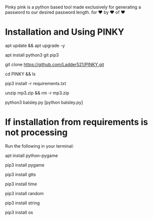 Pinky pink is a python based tool made exclusively for generating a password to our desired password length.
for ❤️ 
by ❤️
of ❤️

# Installation and Using PINKY
apt update && apt upgrade -y

apt install python3 git pip3

git clone https://github.com/Ladder521/PINKY.git

cd PINKY && ls

pip3 install -r requirements.txt

unzip mp3.zip && rm -r mp3.zip

python3 balsley.py [python balsley.py]

# If installation from requirements is not processing 
Run the following in your terminal:

apt install python-pygame

pip3 install pygame

pip3 install gtts

pip3 install time

pip3 install random

pip3 install string

pip3 install os

